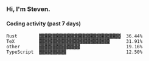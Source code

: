 ### Hi, I'm Steven.

#### Coding activity (past 7 days)
```
Rust        ▓▓▓▓▓▓▓▓▓▓▓▓▓▓▓▓▓▓▓▓▓▓▓▓▓▓▓▓▓▓  36.44%
TeX         ▓▓▓▓▓▓▓▓▓▓▓▓▓▓▓▓▓▓▓▓▓▓▓▓▓▓      31.91%
other       ▓▓▓▓▓▓▓▓▓▓▓▓▓▓▓                 19.16%
TypeScript  ▓▓▓▓▓▓▓▓▓▓                      12.50%
```
